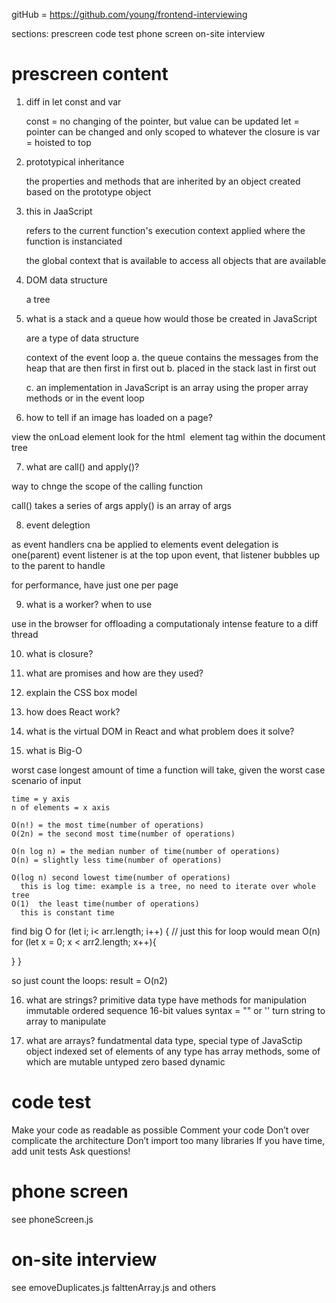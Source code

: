 gitHub = https://github.com/young/frontend-interviewing

sections:
prescreen
code test
phone screen
on-site interview

# prescreen content

1. diff in let const and var

   const = no changing of the pointer, but value can be updated
   let = pointer can be changed and only scoped to whatever the closure is
   var = hoisted to top

2. prototypical inheritance

   the properties and methods that are inherited by an object created based on the prototype object

3. this in JaaScript

   refers to the current function's execution context
   applied where the function is instanciated

   the global context that is available to access
   all objects that are available

4. DOM data structure

   a tree

5. what is a stack and a queue
   how would those be created in JavaScript

   are a type of data structure

   context of the event loop
   a. the queue contains the messages from the heap that are then
   first in first out
   b. placed in the stack
   last in first out

   c. an implementation in JavaScript is an array using the proper array methods
   or in the event loop

6. how to tell if an image has loaded on a page?

view the onLoad element
look for the html <img> element tag within the document tree

7. what are call() and apply()?

way to chnge the scope of the calling function

call() takes a series of args
apply() is an array of args

8. event delegtion

as event handlers cna be applied to elements
event delegation is one(parent) event listener is at the top
upon event, that listener bubbles up to the parent to handle

for performance, have just one per page

9. what is a worker? when to use

use in the browser for offloading a computationaly intense feature to a diff thread

10. what is closure?

11. what are promises and how are they used?

12. explain the CSS box model

13. how does React work?

14. what is the virtual DOM in React and what problem does it solve?

15. what is Big-O

worst case
longest amount of time a function will take, given the worst case scenario of input

    time = y axis
    n of elements = x axis

    O(n!) = the most time(number of operations)
    O(2n) = the second most time(number of operations)

    O(n log n) = the median number of time(number of operations)
    O(n) = slightly less time(number of operations)

    O(log n) second lowest time(number of operations)
      this is log time: example is a tree, no need to iterate over whole tree
    O(1)  the least time(number of operations)
      this is constant time

find big O
for (let i; i< arr.length; i++) { // just this for loop would mean O(n)
for (let x = 0; x < arr2.length; x++){

}
}

so just count the loops: result = O(n2)

16. what are strings?
    primitive data type
    have methods for manipulation
    immutable ordered sequence
    16-bit values
    syntax = "" or ''
    turn string to array to manipulate

17. what are arrays?
    fundatmental data type, special type of JavaSctip object
    indexed set of elements of any type
    has array methods, some of which are mutable
    untyped
    zero based
    dynamic

# code test

Make your code as readable as possible
Comment your code
Don’t over complicate the architecture
Don’t import too many libraries
If you have time, add unit tests
Ask questions!

# phone screen

see phoneScreen.js

# on-site interview

see
emoveDuplicates.js
falttenArray.js
and others
